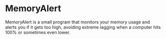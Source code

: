 # MemoryAlert
MemoryAlert is a small program that monitors your memory usage and alerts you if it gets too high, avoiding extreme lagging when a computer hits 100% or sometimes even lower.
